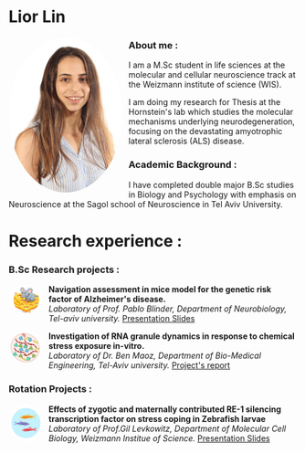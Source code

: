 # Lior Lin

<img src="My_image_screenshot.jpg" align="left" width="200" style="border-radius: 50%; margin-right: 10px;">

### About me :
I am a M.Sc student in life sciences at the molecular and cellular neuroscience track at the Weizmann institute of science (WIS).

I am doing my research for Thesis at the Hornstein's lab which studies the molecular mechanisms underlying neurodegeneration, focusing on the devastating amyotrophic lateral sclerosis (ALS) disease. 

### Academic Background :
I have completed double major B.Sc studies in Biology and Psychology with emphasis on Neuroscience at the Sagol school of Neuroscience in Tel Aviv University.

# Research experience :
### B.Sc Research projects :

<img src="Mouse_in_Maze.jpg" align="left" width="60" length="60" style="border-radius: 50%; margin-right: 10px;">

**Navigation assessment in mice model for the genetic risk factor of Alzheimer's disease.** <br> 
_Laboratory of Prof. Pablo Blinder, Department of Neurobiology, Tel-aviv university._ 
[Presentation Slides](https://github.com/LiorLin/LiorLin.github.io/blob/main/Assesing%20spatial%20memory%20in%20ApoE4%20mice%20presentation_PDF.pdf)

<img src="SG_image.jpg" align="left" width="60" length="60" style="border-radius: 50%; margin-right: 10px;">

**Investigation of RNA granule dynamics in response to chemical stress exposure in-vitro.** <br>
_Laboratory of Dr. Ben Maoz, Department of Bio-Medical Engineering, Tel-Aviv university._ [Project's report](https://github.com/LiorLin/LiorLin.github.io/blob/main/Research%20Project's%20report%20-%20Lior%20Lin.pdf)

### Rotation Projects :
<img src="Zebra_fish_Image.jpg" align="left" width="60" length="60" style="border-radius: 50%; margin-right: 10px;">

**Effects of zygotic and maternally contributed RE-1 silencing transcription factor on stress coping in Zebrafish larvae** <br>
_Laboratory of Prof.Gil Levkowitz, Department of Molecular Cell Biology, Weizmann Institue of Science._ [Presentation Slides](https://github.com/LiorLin/LiorLin.github.io/blob/main/Rotations%20seminar%20presentation%20-%20new.pdf)
